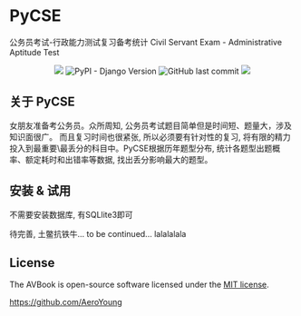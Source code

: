 # PyCSE
公务员考试-行政能力测试复习备考统计 Civil Servant Exam - Administrative Aptitude Test

<p align="center">

<img src="https://travis-ci.org/laravel/framework.svg"> 
<img alt="PyPI - Django Version" src="https://img.shields.io/pypi/djversions/djangorestframework?label=django&logo=django">
<img alt="GitHub last commit" src="https://img.shields.io/github/last-commit/AeroYoung/PyCSE">
<img src="https://img.shields.io/apm/l/vim-mode.svg">

</p>

## 关于 PyCSE

女朋友准备考公务员。众所周知, 公务员考试题目简单但是时间短、题量大，涉及知识面很广。
而且复习时间也很紧张, 所以必须要有针对性的复习, 将有限的精力投入到最重要\最丢分的科目中。PyCSE根据历年题型分布, 统计各题型出题概率、额定耗时和出错率等数据, 找出丢分影响最大的题型。

## 安装 & 试用

不需要安装数据库, 有SQLlite3即可

待完善, 土鳖抗铁牛... to be continued... lalalalala

## License

The AVBook is open-source software licensed under the [MIT license](https://opensource.org/licenses/MIT).

https://github.com/AeroYoung